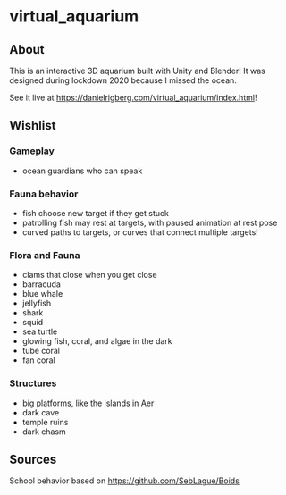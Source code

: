 # virtual_aquarium

## About

This is an interactive 3D aquarium built with Unity and Blender! It was designed during lockdown 2020 because I missed the ocean.

See it live at https://danielrigberg.com/virtual_aquarium/index.html!

## Wishlist

### Gameplay

- ocean guardians who can speak

### Fauna behavior

- fish choose new target if they get stuck
- patrolling fish may rest at targets, with paused animation at rest pose
- curved paths to targets, or curves that connect multiple targets!

### Flora and Fauna

- clams that close when you get close
- barracuda
- blue whale
- jellyfish
- shark
- squid
- sea turtle
- glowing fish, coral, and algae in the dark
- tube coral
- fan coral

### Structures

- big platforms, like the islands in Aer
- dark cave
- temple ruins
- dark chasm

## Sources

School behavior based on https://github.com/SebLague/Boids
